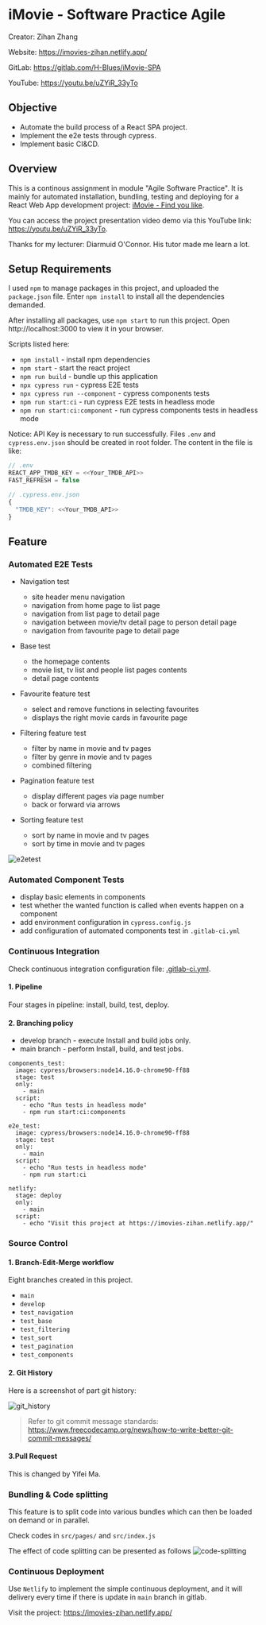 # iMovie - Software Practice Agile

Creator: Zihan Zhang

Website: https://imovies-zihan.netlify.app/

GitLab: https://gitlab.com/H-Blues/iMovie-SPA

YouTube: https://youtu.be/uZYiR_33yTo

## Objective

- Automate the build process of a React SPA project.
- Implement the e2e tests through cypress.
- Implement basic CI&CD.

## Overview

This is a continous assignment in module "Agile Software Practice". It is mainly for automated installation, bundling, testing and deploying for a React Web App development project: [iMovie - Find you like](https://github.com/H-Blues/iMovie).

You can access the project presentation video demo via this YouTube link: https://youtu.be/uZYiR_33yTo.

Thanks for my lecturer: Diarmuid O'Connor. His tutor made me learn a lot.

## Setup Requirements

I used `npm` to manage packages in this project, and uploaded the `package.json` file. Enter `npm install` to install all the dependencies demanded.

After installing all packages, use `npm start` to run this project. Open http://localhost:3000 to view it in your browser.

Scripts listed here:

- `npm install` - install npm dependencies
- `npm start` - start the react project
- `npm run build` - bundle up this application
- `npx cypress run` - cypress E2E tests
- `npx cypress run --component` - cypress components tests
- `npm run start:ci` - run cypress E2E tests in headless mode
- `npm run start:ci:component` - run cypress components tests in headless mode

Notice: API Key is necessary to run successfully. Files `.env` and `cypress.env.json` should be created in root folder. The content in the file is like:

```js
// .env
REACT_APP_TMDB_KEY = <<Your_TMDB_API>>
FAST_REFRESH = false

// .cypress.env.json
{
  "TMDB_KEY": <<Your_TMDB_API>>
}
```

## Feature

### Automated E2E Tests

- Navigation test
  - site header menu navigation
  - navigation from home page to list page
  - navigation from list page to detail page
  - navigation between movie/tv detail page to person detail page
  - navigation from favourite page to detail page
- Base test

  - the homepage contents
  - movie list, tv list and people list pages contents
  - detail page contents

- Favourite feature test

  - select and remove functions in selecting favourites
  - displays the right movie cards in favourite page

- Filtering feature test

  - filter by name in movie and tv pages
  - filter by genre in movie and tv pages
  - combined filtering

- Pagination feature test

  - display different pages via page number
  - back or forward via arrows

- Sorting feature test

  - sort by name in movie and tv pages
  - sort by time in movie and tv pages

![e2etest](https://github.com/H-Blues/iMovie-SPA/tree/main/screenshots/e2e-test.png)

### Automated Component Tests

- display basic elements in components
- test whether the wanted function is called when events happen on a component
- add environment configuration in `cypress.config.js`
- add configuration of automated components test in `.gitlab-ci.yml`

### Continuous Integration

Check continuous integration configuration file: [.gitlab-ci.yml](https://github.com/H-Blues/iMovie-SPA/tree/main/.gitlab-ci.yml).

#### 1. Pipeline

Four stages in pipeline: install, build, test, deploy.

#### 2. Branching policy

- develop branch - execute Install and build jobs only.
- main branch - perform Install, build, and test jobs.

```
components_test:
  image: cypress/browsers:node14.16.0-chrome90-ff88
  stage: test
  only:
    - main
  script:
    - echo "Run tests in headless mode"
    - npm run start:ci:components

e2e_test:
  image: cypress/browsers:node14.16.0-chrome90-ff88
  stage: test
  only:
    - main
  script:
    - echo "Run tests in headless mode"
    - npm run start:ci

netlify:
  stage: deploy
  only:
    - main
  script:
    - echo "Visit this project at https://imovies-zihan.netlify.app/"
```

### Source Control

#### 1. Branch-Edit-Merge workflow

Eight branches created in this project.

- `main`
- `develop`
- `test_navigation`
- `test_base`
- `test_filtering`
- `test_sort`
- `test_pagination`
- `test_components`

#### 2. Git History

Here is a screenshot of part git history:

![git_history](https://github.com/H-Blues/iMovie-SPA/tree/main/screenshots/git-history-example.png)

> Refer to git commit message standards: https://www.freecodecamp.org/news/how-to-write-better-git-commit-messages/

#### 3.Pull Request

This is changed by Yifei Ma.

### Bundling & Code splitting

This feature is to split code into various bundles which can then be loaded on demand or in parallel.

Check codes in `src/pages/` and `src/index.js`

The effect of code splitting can be presented as follows
![code-splitting](https://github.com/H-Blues/iMovie-SPA/tree/main/screenshots/code-splitting.png)

### Continuous Deployment

Use `Netlify` to implement the simple continuous deployment, and it will delivery every time if there is update in `main` branch in gitlab.

Visit the project: https://imovies-zihan.netlify.app/
